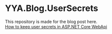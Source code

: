 # YYA.Blog.UserSecrets
This repository is made for the blog post here.
<br />
[How to keep user secrets in ASP.NET Core WebApi](https://medium.com/@yyavci/how-to-keep-user-secrets-in-asp-net-core-webapi-c906b42213be)
